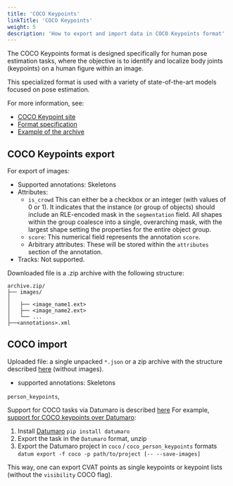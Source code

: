 ```yaml
---
title: 'COCO Keypoints'
linkTitle: 'COCO Keypoints'
weight: 5
description: 'How to export and import data in COCO Keypoints format'
---
```


The COCO Keypoints format is designed specifically for human pose estimation tasks, where the objective
is to identify and localize body joints (keypoints) on a human figure within an image.

This specialized format is used with a variety of state-of-the-art models focused on pose estimation.

For more information, see:

- [COCO Keypoint site](https://cocodataset.org/#keypoints-2020)
- [Format specification](https://openvinotoolkit.github.io/datumaro/latest/docs/data-formats/formats/coco.html)
- [Example of the archive](https://openvinotoolkit.github.io/datumaro/latest/docs/data-formats/formats/coco.html#import-coco-dataset)

## COCO Keypoints export

For export of images:

- Supported annotations: Skeletons
- Attributes:
  - `is_crowd` This can either be a checkbox or an integer
    (with values of 0 or 1). It indicates that the instance
    (or group of objects) should include an RLE-encoded mask in the `segmentation` field.
    All shapes within the group coalesce into a single, overarching mask,
    with the largest shape setting the properties for the entire object group.
  - `score`: This numerical field represents the annotation `score`.
  - Arbitrary attributes: These will be stored within the `attributes`
    section of the annotation.
- Tracks: Not supported.

Downloaded file is a .zip archive with the following structure:

```
archive.zip/
├── images/
│
│   ├── <image_name1.ext>
│   ├── <image_name2.ext>
│   └── ...
├──<annotations>.xml
```

## COCO import

Uploaded file: a single unpacked `*.json` or a zip archive with the structure described
[here](https://openvinotoolkit.github.io/datumaro/latest/docs/data-formats/formats/coco.html#import-coco-dataset)
(without images).

- supported annotations: Skeletons

`person_keypoints`,

Support for COCO tasks via Datumaro is described [here](https://openvinotoolkit.github.io/datumaro/latest/docs/data-formats/formats/coco.html#export-to-other-formats)
For example, [support for COCO keypoints over Datumaro](https://github.com/openvinotoolkit/cvat/issues/2910#issuecomment-726077582):

1. Install [Datumaro](https://github.com/openvinotoolkit/datumaro)
   `pip install datumaro`
2. Export the task in the `Datumaro` format, unzip
3. Export the Datumaro project in `coco` / `coco_person_keypoints` formats
   `datum export -f coco -p path/to/project [-- --save-images]`

This way, one can export CVAT points as single keypoints or
keypoint lists (without the `visibility` COCO flag).